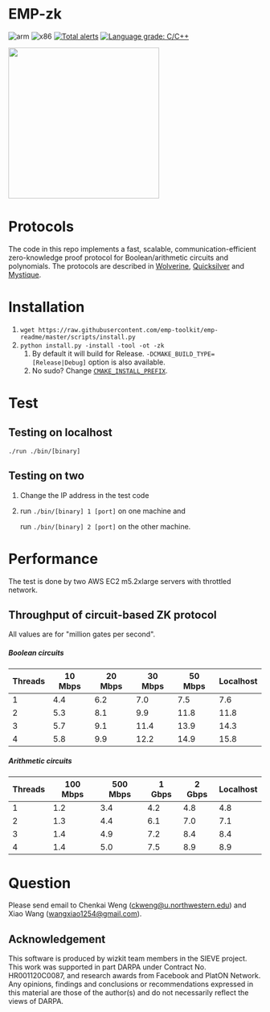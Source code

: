 # EMP-zk  
![arm](https://github.com/emp-toolkit/emp-zk/workflows/arm/badge.svg)
![x86](https://github.com/emp-toolkit/emp-zk/workflows/x86/badge.svg)
[![Total alerts](https://img.shields.io/lgtm/alerts/g/emp-toolkit/emp-zk.svg?logo=lgtm&logoWidth=18)](https://lgtm.com/projects/g/emp-toolkit/emp-zk/alerts/)
[![Language grade: C/C++](https://img.shields.io/lgtm/grade/cpp/g/emp-toolkit/emp-zk.svg?logo=lgtm&logoWidth=18)](https://lgtm.com/projects/g/emp-toolkit/emp-zk/context:cpp)

<img src="https://raw.githubusercontent.com/emp-toolkit/emp-readme/master/art/logo-full.jpg" width=300px/>

Protocols
=====
The code in this repo implements a fast, scalable, communication-efficient zero-knowledge proof protocol for Boolean/arithmetic circuits and polynomials. The protocols are described in [Wolverine](https://eprint.iacr.org/2020/925), [Quicksilver](https://eprint.iacr.org/2021/076) and [Mystique](https://eprint.iacr.org/2021/730).

Installation
=====
1. `wget https://raw.githubusercontent.com/emp-toolkit/emp-readme/master/scripts/install.py`
2. `python install.py -install -tool -ot -zk`
    1. By default it will build for Release. `-DCMAKE_BUILD_TYPE=[Release|Debug]` option is also available.
    2. No sudo? Change [`CMAKE_INSTALL_PREFIX`](https://cmake.org/cmake/help/v2.8.8/cmake.html#variable%3aCMAKE_INSTALL_PREFIX).

Test
=====

Testing on localhost
-----

   `./run ./bin/[binary]`

   
Testing on two
-----

1. Change the IP address in the test code 

2. run `./bin/[binary] 1 [port]` on one machine and 
  
   run `./bin/[binary] 2 [port]` on the other machine.

 
Performance
=====
The test is done by two AWS EC2 m5.2xlarge servers with throttled network.

Throughput of circuit-based ZK protocol
-----
All values are for "million gates per second".
##### Boolean circuits
|Threads|10 Mbps|20 Mbps|30 Mbps|50 Mbps|Localhost|
|-------|-------|-------|-------|-------|---------|
|1|4.4|6.2|7.0|7.5|7.6|
|2|5.3|8.1|9.9|11.8|11.8|
|3|5.7|9.1|11.4|13.9|14.3|
|4|5.8|9.9|12.2|14.9|15.8|
##### Arithmetic circuits
|Threads|100 Mbps|500 Mbps|1 Gbps|2 Gbps|Localhost|
|-------|-------|-------|-------|-------|---------|
|1|1.2|3.4|4.2|4.8|4.8|
|2|1.3|4.4|6.1|7.0|7.1|
|3|1.4|4.9|7.2|8.4|8.4|
|4|1.4|5.0|7.5|8.9|8.9|


Question
=====
Please send email to Chenkai Weng (ckweng@u.northwestern.edu) and Xiao Wang (wangxiao1254@gmail.com).

## Acknowledgement
This software is produced by wizkit team members in the SIEVE project. This work was supported in part DARPA under Contract No. HR001120C0087, and research awards from Facebook and PlatON Network. Any opinions, findings and conclusions or recommendations expressed in this material are those of the author(s) and do not necessarily reflect the views of DARPA.
